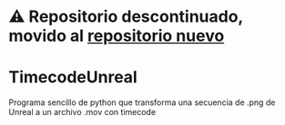 # ⚠️ Repositorio descontinuado, movido al [repositorio nuevo](https://github.com/PGSCOM/TimecodeUnreal)

# TimecodeUnreal
 Programa sencillo de python que transforma una secuencia de .png de Unreal a un archivo .mov con timecode
